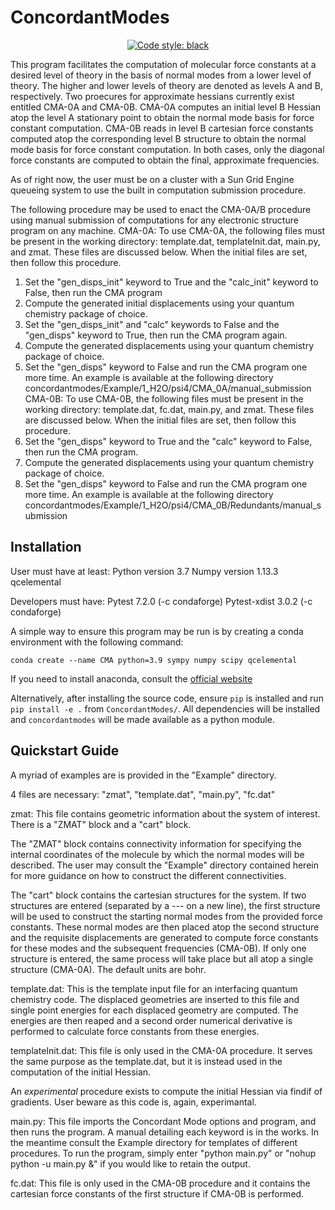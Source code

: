 # ConcordantModes

<p align="center">
<a href="https://github.com/psf/black"><img alt="Code style: black" src="https://img.shields.io/badge/code%20style-black-000000.svg"></a>
</p>

This program facilitates the computation of molecular force constants at a desired level of theory in the basis of normal modes from a lower level of theory.
The higher and lower levels of theory are denoted as levels A and B, respectively.
Two proecures for approximate hessians currently exist entitled CMA-0A and CMA-0B.
CMA-0A computes an initial level B Hessian atop the level A stationary point to obtain the normal mode basis for force constant computation.
CMA-0B reads in level B cartesian force constants computed atop the corresponding level B structure to obtain the normal mode basis for force constant computation.
In both cases, only the diagonal force constants are computed to obtain the final, approximate frequencies.

As of right now, the user must be on a cluster with a Sun Grid Engine queueing system to use the built in computation submission procedure.

The following procedure may be used to enact the CMA-0A/B procedure using manual submission of computations for any electronic structure program on any machine.
CMA-0A:
To use CMA-0A, the following files must be present in the working directory: template.dat, templateInit.dat, main.py, and zmat.
These files are discussed below. When the initial files are set, then follow this procedure.
1) Set the "gen_disps_init" keyword to True and the "calc_init" keyword to False, then run the CMA program
2) Compute the generated initial displacements using your quantum chemistry package of choice.
3) Set the "gen_disps_init" and "calc" keywords to False and the "gen_disps" keyword to True, then run the CMA program again.
4) Compute the generated displacements using your quantum chemistry package of choice.
5) Set the "gen_disps" keyword to False and run the CMA program one more time.
An example is available at the following directory concordantmodes/Example/1_H2O/psi4/CMA_0A/manual_submission
CMA-0B:
To use CMA-0B, the following files must be present in the working directory: template.dat, fc.dat, main.py, and zmat. These files are discussed below. When the initial files are set, then follow this procedure.
1) Set the "gen_disps" keyword to True and the "calc" keyword to False, then run the CMA program.
2) Compute the generated displacements using your quantum chemistry package of choice.
3) Set the "gen_disps" keyword to False and run the CMA program one more time.
An example is available at the following directory concordantmodes/Example/1_H2O/psi4/CMA_0B/Redundants/manual_submission

## Installation

User must have at least:
Python version 3.7
Numpy version 1.13.3
qcelemental

Developers must have:
Pytest 7.2.0 (-c condaforge)
Pytest-xdist 3.0.2 (-c condaforge)

A simple way to ensure this program may be run is by creating a conda environment with the following command:

`conda create --name CMA python=3.9 sympy numpy scipy qcelemental`

If you need to install anaconda, consult the [official website](https://www.anaconda.com/products/individual)

Alternatively, after installing the source code, ensure `pip` is installed and run `pip install -e .` from `ConcordantModes/`. All
dependencies will be installed and `concordantmodes` will be made available as a python module.

## Quickstart Guide

A myriad of examples are is provided in the "Example" directory.

4 files are necessary: "zmat", "template.dat", "main.py", "fc.dat"

zmat:
This file contains geometric information about the system of interest. There is a "ZMAT" block and a "cart" block.

The "ZMAT" block contains connectivity information for specifying the internal coordinates of the molecule by which the normal modes will be described.
The user may consult the "Example" directory contained herein for more guidance on how to construct the different connectivities.

The "cart" block contains the cartesian structures for the system. If two structures are entered (separated by a --- on a new line), the first structure will be used to construct the starting normal modes from the provided force constants. These normal modes are then placed atop the second structure and the requisite displacements are generated to compute force constants for these modes and the subsequent frequencies (CMA-0B). If only one structure is entered, the same process will take place but all atop a single structure (CMA-0A). The default units are bohr.

template.dat:
This is the template input file for an interfacing quantum chemistry code. The displaced geometries are inserted to this file and single point energies for each displaced geometry are computed. The energies are then reaped and a second order numerical derivative is performed to calculate force constants from these energies.

templateInit.dat:
This file is only used in the CMA-0A procedure. It serves the same purpose as the template.dat, but it is instead used in the computation of the initial Hessian.

An *experimental* procedure exists to compute the initial Hessian via findif of gradients. User beware as this code is, again, experimantal.

main.py:
This file imports the Concordant Mode options and program, and then runs the program. 
A manual detailing each keyword is in the works.
In the meantime consult the Example directory for templates of different procedures.
To run the program, simply enter "python main.py" or "nohup python -u main.py &" if you would like to retain the output.

fc.dat:
This file is only used in the CMA-0B procedure and it contains the cartesian force constants of the first structure if CMA-0B is performed.
